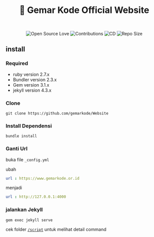 <div align="center">
<h1 align="center">👋 Gemar Kode Official Website</h3>
<br />
<p align="center">
<img src="https://firstcontributions.github.io/open-source-badges/badges/open-source-v1/open-source.svg" alt="Open Source Love"/>
<img src="https://img.shields.io/badge/Contributions-welcome-green.svg?style=flat&logo=github" alt="Contributions" />
<img src="https://github.com/gemarkode/Website/actions/workflows/jekyll.yml/badge.svg" alt="CD" />
<img src="https://img.shields.io/github/repo-size/gemarkode/gemarkode.github.io" alt="Repo Size" />

</p>
</div>

## install

### Required 

- ruby version 2.7.x
- Bundler version 2.3.x
- Gem version 3.1.x
- jekyll version 4.3.x

### Clone

```
git clone https://github.com/gemarkode/Website
```

### Install Dependensi

```
bundle install
```

### Ganti Url 

buka file ```_config.yml```

ubah
```yml
url : https://www.gemarkode.or.id
```
menjadi
```yml
url : http://127.0.0.1:4000
```

### jalankan Jekyll
```
gem exec jekyll serve
```

cek folder [```/script```](https://github.com/gemarkode/Website/tree/master/script) untuk melihat detail command
